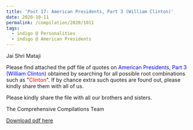 ```yaml
---
title: 'Post 17: American Presidents, Part 3 (William Clinton)'
date: 2020-10-11
permalink: /compilation/2020/1011
tags:
  - indigo @ Personalities
  - indigo @ American Presidents
---
```

Jai Shri Mataji

Please find attached the pdf file of quotes on <font color="blue">American Presidents, Part 3 (William Clinton)</font> obtained by searching for all possible root combinations such as "<font color="red">Clinton</font>". If by chance extra such quotes are found out, please kindly share them with all of us.<br>

Please kindly share the file with all our brothers and sisters.  

The Comprehensive Compilations Team

[Download pdf here](http://seven-teams.github.io/files/American_Presidents_Part_3_William_Clinton.pdf)